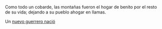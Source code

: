Como todo un cobarde, las montañas fueron el hogar de
benito por el resto de su vida; dejando a su pueblo
ahogar en llamas.

Un [nuevo guerrero nació](nuevo-guerrero/nuevo-guerrero.md)
